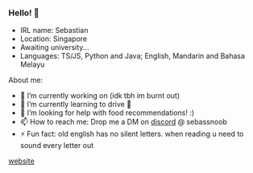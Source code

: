 ### Hello! 👋

- IRL name: Sebastian 
- Location: Singapore
- Awaiting university...
- Languages: TS/JS, Python and Java; English, Mandarin and Bahasa Melayu

About me:
- 🔭 I’m currently working on (idk tbh im burnt out)
- 🌱 I’m currently learning to drive 🚗
- 🤔 I’m looking for help with food recommendations! :)
- 📫 How to reach me: Drop me a DM on [discord](https://discord.com/channels/@me) @ sebassnoob
- ⚡ Fun fact: old english has no silent letters. when reading u need to sound every letter out

[website](https://sebassnoob.dev)
